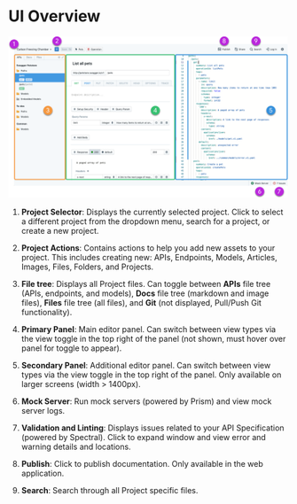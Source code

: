 # UI Overview

![UI Overview](../assets/images/ui-overview.png)

1. **Project Selector**: Displays the currently selected project. Click to select a different project from the dropdown menu, search for a project, or create a new project. 

2. **Project Actions**: Contains actions to help you add new assets to your project. This includes creating new: APIs, Endpoints, Models, Articles, Images, Files, Folders, and Projects. 

3. **File tree**: Displays all Project files. Can toggle between **APIs** file tree (APIs, endpoints, and models), **Docs** file tree (markdown and image files), **Files** file tree (all files), and **Git** (not displayed, Pull/Push Git functionality). 

4. **Primary Panel**: Main editor panel. Can switch between view types via the view toggle in the top right of the panel (not shown, must hover over panel for toggle to appear).

5. **Secondary Panel**: Additional editor panel. Can switch between view types via the view toggle in the top right of the panel. Only available on larger screens (width > 1400px). 

6. **Mock Server**: Run mock servers (powered by Prism) and view mock server logs. 

7. **Validation and Linting**: Displays issues related to your API Specification (powered by Spectral). Click to expand window and view error and warning details and locations. 

8. **Publish**: Click to publish documentation. Only available in the web application. 

9. **Search**: Search through all Project specific files.  






